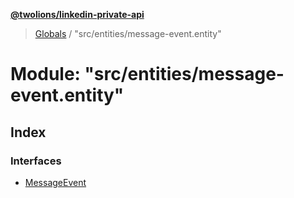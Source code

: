 **[@twolions/linkedin-private-api](../README.md)**

> [Globals](../globals.md) / "src/entities/message-event.entity"

# Module: "src/entities/message-event.entity"

## Index

### Interfaces

* [MessageEvent](../interfaces/_src_entities_message_event_entity_.messageevent.md)
